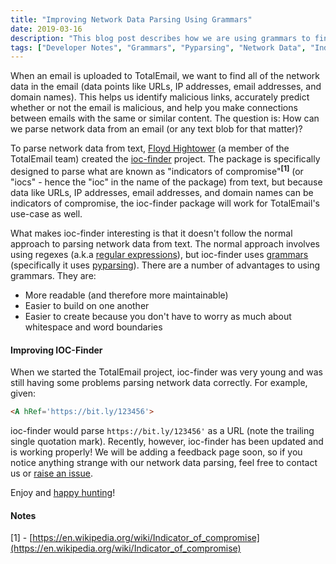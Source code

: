 ```yaml
---
title: "Improving Network Data Parsing Using Grammars"
date: 2019-03-16
description: "This blog post describes how we are using grammars to find network data (like URLs, email addresses, ip addresses, etc)."
tags: ["Developer Notes", "Grammars", "Pyparsing", "Network Data", "Indicators of Compromise"]
---
```


When an email is uploaded to TotalEmail, we want to find all of the network data in the email (data points like URLs, IP addresses, email addresses, and domain names). This helps us identify malicious links, accurately predict whether or not the email is malicious, and help you make connections between emails with the same or similar content. The question is: How can we parse network data from an email (or any text blob for that matter)?

To parse network data from text, [Floyd Hightower](https://hightower.space/) (a member of the TotalEmail team) created the [ioc-finder](https://github.com/fhightower/ioc-finder) project. The package is specifically designed to parse what are known as "indicators of compromise"<sup><b>[1]</b></sup> (or "iocs" - hence the "ioc" in the name of the package) from text, but because data like URLs, IP addresses, email addresses, and domain names can be indicators of compromise, the ioc-finder package will work for TotalEmail's use-case as well.

What makes ioc-finder interesting is that it doesn't follow the normal approach to parsing network data from text. The normal approach involves using regexes (a.k.a [regular expressions](https://en.wikipedia.org/wiki/Regular_expression)), but ioc-finder uses [grammars](https://web.mit.edu/6.005/www/fa15/classes/17-regex-grammars/#grammars) (specifically it uses [pyparsing](http://infohost.nmt.edu/tcc/help/pubs/pyparsing/pyparsing.pdf)). There are a number of advantages to using grammars. They are:

- More readable (and therefore more maintainable)
- Easier to build on one another
- Easier to create because you don't have to worry as much about whitespace and word boundaries

#### Improving IOC-Finder

When we started the TotalEmail project, ioc-finder was very young and was still having some problems parsing network data correctly. For example, given:

```html
<A hRef='https://bit.ly/123456'>
```

ioc-finder would parse `https://bit.ly/123456'` as a URL (note the trailing single quotation mark). Recently, however, ioc-finder has been updated and is working properly! We will be adding a feedback page soon, so if you notice anything strange with our network data parsing, feel free to contact us or [raise an issue](https://github.com/fhightower/ioc-finder/issues).

Enjoy and [happy hunting](https://totalemail.io/email/6a42a5371724605726b80bbce2fa3a09e0930624e04658bc24f6c1c62cb3817e)!

#### Notes

[1] - [https://en.wikipedia.org/wiki/Indicator_of_compromise](https://en.wikipedia.org/wiki/Indicator_of_compromise)

